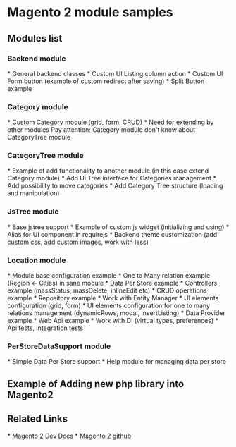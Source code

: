 <h1>Magento 2 module samples</h1>

<h2>Modules list</h2>

<h3>Backend module</h3>
* General backend classes
* Custom UI Listing column action
* Custom UI Form button (example of custom redirect after saving)
* Split Button example

<h3>Category module</h3>
* Custom Category module (grid, form, CRUD)
* Need for extending by other modules
Pay attention: Category module don't know about CategoryTree module

<h3>CategoryTree module</h3>
* Example of add functionality to another module (in this case extend Category module)
* Add Ui Tree interface for Categories management
* Add possibility to move categories
* Add Category Tree structure (loading and manipulation)

<h3>JsTree module</h3>
* Base jstree support
* Example of custom js widget (initializing and using)
* Alias for UI component in requirejs
* Backend theme customization (add custom css, add custom images, work with less)

<h3>Location module</h3>
* Module base configuration example
* One to Many relation example (Region <- Cities) in sane module
* Data Per Store example
* Controllers example (massStatus, massDelete, inlineEdit etc)
* CRUD operations example
* Repository example
* Work with Entity Manager
* UI elements configuration (grid, form)
* UI elements configuration for one to many relations management (dynamicRows, modal, insertListing)
* Data Provider example
* Web Api example
* Work with DI  (virtual types, preferences)
* Api tests, Integration tests

<h3>PerStoreDataSupport module</h3>
* Simple Data Per Store support
* Help module for managing data per store

<h2>Example of Adding new php library into Magento2</h2>

<h2>Related Links</h2>
* <a href="http://devdocs.magento.com/">Magento 2 Dev Docs</a>
* <a href="https://github.com/magento/">Magento 2 github</a>
